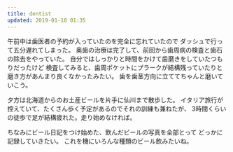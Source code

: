 ```yaml
---
title: dentist
updated: 2019-01-18 01:35
---
```

午前中は歯医者の予約が入っていたのを完全に忘れていたので
ダッシュで行って五分遅れてしまった。
奥歯の治療は完了して、前回から歯周病の検査と歯石の除去をやっていた。
自分ではしっかりと時間をかけて歯磨きをしていたつもりだったけど
検査してみると、歯周ポケットにプラークが結構残っていたりと
磨き方があんまり良くなかったみたい。
歯を歯茎方向に立ててちゃんと磨いていこう。

夕方は北海道からのお土産ビールを片手に仙川まで散歩した。
イタリア旅行が控えていて、たくさん歩く予定があるのでそれの訓練も兼ねたが、
3時間くらいの徒歩で足が結構疲れた。走り始めなければ。

ちなみにビール日記をつけ始めた、飲んだビールの写真を全部とって
どっかに記録していきたい。
これを機にいろんな種類のビール飲みたいね。 
